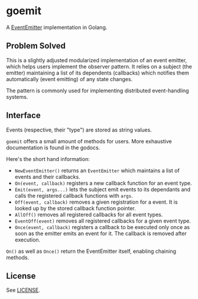 # goemit

A [EventEmitter](https://gist.github.com/abravalheri/d137cf14652eb932f398cdffe06fc7c2) implementation in Golang.

## Problem Solved

This is a slightly adjusted modularized implementation of an event emitter, which helps users implement the observer pattern. It relies on a subject (the emitter) maintaining a list of its dependents (callbacks) which notifies them automatically (event emitting) of any state changes.

The pattern is commonly used for implementing distributed event-handling systems.

## Interface

Events (respective, their "type") are stored as string values.

`goemit` offers a small amount of methods for users. More exhaustive documentation is found in the godocs.

Here's the short hand information:

- `NewEventEmitter()` returns an `EventEmitter` which maintains a list of events and their callbacks.
- `On(event, callback)` registers a new callback function for an event type.
- `Emit(event, args...)` lets the subject emit events to its dependants and calls the registered callback functions with `args`.
- `Off(event, callback)` removes a given registration for a event. It is looked up by the stored callback function pointer.
- `AllOff()` removes all registered callbacks for all event types.
- `EventOff(event)` removes all registered callbacks for a given event type.
- `Once(event, callback)` registers a callback to be executed only once as soon as the emitter emits an event for it. The callback is removed after execution.

`On()` as well as `Once()` return the EventEmitter itself, enabling chaining methods.

## License

See [LICENSE](LICENSE).
